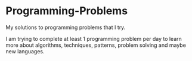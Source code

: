 # Programming-Problems
My solutions to programming problems that I try.

I am trying to complete at least 1 programming problem per day to learn more about algorithms, techniques, patterns, problem solving and maybe new languages.
